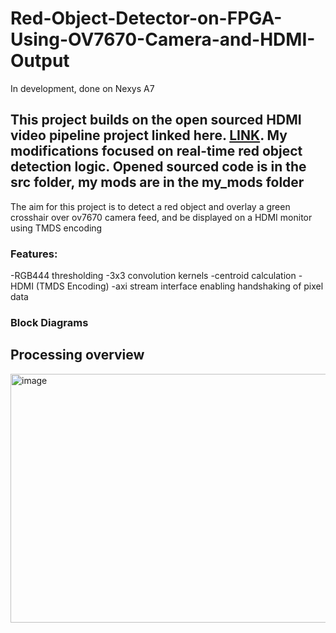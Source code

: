 # Red-Object-Detector-on-FPGA-Using-OV7670-Camera-and-HDMI-Output
In development, done on Nexys A7

## This project builds on the open sourced HDMI video pipeline project linked here. [LINK](https://github.com/georgeyhere/FPGA-Video-Processing/tree/master). My modifications focused on real-time red object detection logic. Opened sourced code is in the src folder, my mods are in the my_mods folder
The aim for this project is to detect a red object and overlay a green crosshair over ov7670 camera feed, and be displayed on a HDMI monitor using TMDS encoding

### Features:
-RGB444 thresholding
-3x3 convolution kernels
-centroid calculation
-HDMI (TMDS Encoding)
-axi stream interface enabling handshaking of pixel data

### Block Diagrams
## Processing overview
<img width="863" height="398" alt="image" src="https://github.com/user-attachments/assets/b5ec4725-845f-411c-bbf8-6b2e76755f35" />
